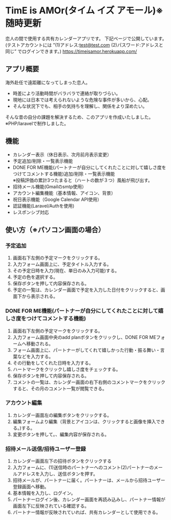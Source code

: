 # TimE is AMOr(タイム イズ アモール)※随時更新

恋人の間で使用する共有カレンダーアプリです。
下記ページで公開しています。
<br>
(テストアカウントには ”(1)アドレス:test@test.com (2)パスワード:アドレスと同じ” でログインできます。)
https://timeisamor.herokuapp.com/

## アプリ概要
海外赴任で遠距離になってしまった恋人。

- 時差により活動時間がバラバラで連絡が取りづらい。
- 現地には日本では考えられないような危険な事件が多いから、心配。
- そんな状況下でも、相手の気持ちを理解し、関係をより深めたい。

そんな昔の自分の課題を解決するため、このアプリを作成いたしました。<br>
※PHP/laravelで制作しました。


## 機能
- カレンダー表示（休日表示、次月前月表示変更）
- 予定追加/削除・一覧表示機能
- DONE FOR ME機能(パートナーが自分にしてくれたことに対して嬉しさ度をつけてコメントする機能)追加/削除・一覧表示機能 
  <br>
  ※投稿評価の累計3つたまると（ハートの数が３つ）風船が飛び出す。
- 招待メール機能(Gmailのsmtp使用）
- アカウント編集機能（基本情報、アイコン、背景）
- 祝日表示機能（Google Calendar API使用）
- 認証機能(Laravel/Authを使用)
- レスポンシブ対応

## 使い方（※パソコン画面の場合）
### 予定追加
1. 画面右下左側の予定マークをクリックする。
2. 入力フォーム画面上に、予定タイトル入力する。
3. その予定日時を入力(現在、単日のみ入力可能)する。
4. 予定の色を選択する。
5. 保存ボタンを押して内容保存される。
6. 予定の一覧は、カレンダー画面で予定を入力した日付をクリックすると、画面下から表示される。

### DONE FOR ME機能(パートナーが自分にしてくれたことに対して嬉しさ度をつけてコメントする機能)
1. 画面右下左側の予定マークをクリックする。
2. 入力フォーム画面中央のadd planボタンをクリックし、DONE FOR MEフォームへ移動される。
3. フォーム画面上に、パートナーがしてくれて嬉しかった行動・振る舞い・言葉などを入力する。
4. その行動をしてくれた日時を入力する。
5. ハートマークをクリックし嬉しさ度をチェックする。
6. 保存ボタンを押して内容保存される。
7. コメントの一覧は、カレンダー画面の右下右側のコメントマークをクリックすると、その月のコメント一覧が閲覧できる。

### アカウント編集
1. カレンダー画面左の編集ボタンをクリックする。
2. 編集フォームより編集（背景とアイコンは、クリックすると画像を挿入できる。)する。
3. 変更ボタンを押して。、編集内容が保存される。

### 招待メール送信/招待ユーザー登録
1. カレンダー画面左下の招待ボタンをクリックする
2. 入力フォームに、(1)送信時のパートナーへのコメント(2)パートナーのメールアドレスを入力し、送信ボタンを押す。
3. 招待メールが、パートナーに届く。パートナーは、メールから招待ユーザー登録画面へ移動。
4. 基本情報を入力し、ログイン。
5. パートナーログイン後、カレンダー画面を再読み込みし、パートナー情報が画面左下に反映されている確認する。
6. パートナー情報が反映されていれば、共有カレンダーとして使用できる。
